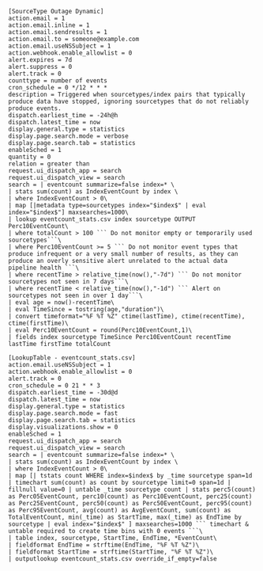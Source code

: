 ﻿```
[SourceType Outage Dynamic]
action.email = 1
action.email.inline = 1
action.email.sendresults = 1
action.email.to = someone@example.com
action.email.useNSSubject = 1
action.webhook.enable_allowlist = 0
alert.expires = 7d
alert.suppress = 0
alert.track = 0
counttype = number of events
cron_schedule = 0 */12 * * *
description = Triggered when sourcetypes/index pairs that typically produce data have stopped, ignoring sourcetypes that do not reliably produce events.
dispatch.earliest_time = -24h@h
dispatch.latest_time = now
display.general.type = statistics
display.page.search.mode = verbose
display.page.search.tab = statistics
enableSched = 1
quantity = 0
relation = greater than
request.ui_dispatch_app = search
request.ui_dispatch_view = search
search = | eventcount summarize=false index=* \
| stats sum(count) as IndexEventCount by index \
| where IndexEventCount > 0\
| map [|metadata type=sourcetypes index="$index$" | eval index="$index$"] maxsearches=1000\
| lookup eventcount_stats.csv index sourcetype OUTPUT Perc10EventCount\
| where totalCount > 100 ``` Do not monitor empty or temporarily used sourcetypes```\
| where Perc10EventCount >= 5 ``` Do not monitor event types that produce infrequent or a very small number of results, as they can produce an overly sensitive alert unrelated to the actual data pipeline health ```\
| where recentTime > relative_time(now(),"-7d") ``` Do not monitor sourcetypes not seen in 7 days```\
| where recentTime < relative_time(now(),"-1d") ``` Alert on sourcetypes not seen in over 1 day```\
| eval age = now()-recentTime\
| eval TimeSince = tostring(age,"duration")\
| convert timeformat="%F %T %Z" ctime(lastTime), ctime(recentTime), ctime(firstTime)\
| eval Perc10EventCount = round(Perc10EventCount,1)\
| fields index sourcetype TimeSince Perc10EventCount recentTime lastTime firstTime totalCount
```


```
[LookupTable - eventcount_stats.csv]
action.email.useNSSubject = 1
action.webhook.enable_allowlist = 0
alert.track = 0
cron_schedule = 0 21 * * 3
dispatch.earliest_time = -30d@d
dispatch.latest_time = now
display.general.type = statistics
display.page.search.mode = fast
display.page.search.tab = statistics
display.visualizations.show = 0
enableSched = 1
request.ui_dispatch_app = search
request.ui_dispatch_view = search
search = | eventcount summarize=false index=* \
| stats sum(count) as IndexEventCount by index \
| where IndexEventCount > 0\
| map [| tstats count WHERE index=$index$ by _time sourcetype span=1d | timechart sum(count) as count by sourcetype limit=0 span=1d | fillnull value=0 | untable _time sourcetype count | stats perc5(count) as Perc05EventCount, perc10(count) as Perc10EventCount, perc25(count) as Perc25EventCount, perc50(count) as Perc50EventCount, perc95(count) as Perc95EventCount, avg(count) as AvgEventCount, sum(count) as TotalEventCount, min(_time) as StartTime, max(_time) as EndTime by sourcetype | eval index="$index$" ] maxsearches=1000 ``` timechart & untable required to create time bins with 0 events ```\
| table index, sourcetype, StartTime, EndTime, *EventCount\
| fieldformat EndTime = strftime(EndTime, "%F %T %Z")\
| fieldformat StartTime = strftime(StartTime, "%F %T %Z")\
| outputlookup eventcount_stats.csv override_if_empty=false
```

